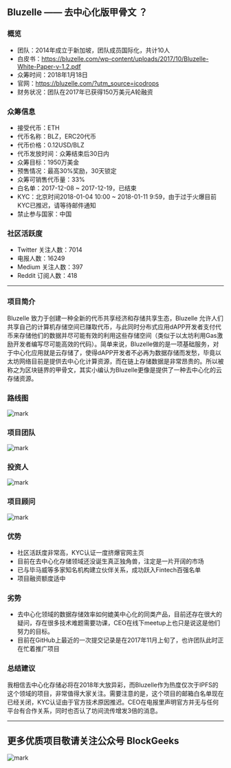 ## Bluzelle —— 去中心化版甲骨文 ？



### 概览

* 团队：2014年成立于新加坡，团队成员国际化，共计10人
* 白皮书：https://bluzelle.com/wp-content/uploads/2017/10/Bluzelle-White-Paper-v-1.2.pdf
* 众筹时间：2018年1月18日
* 官网：https://bluzelle.com/?utm_source=icodrops
* 财务状况：团队在2017年已获得150万美元A轮融资

### 众筹信息

* 接受代币：ETH
* 代币名称：BLZ，ERC20代币
* 代币价格：0.12USD/BLZ
* 代币发放时间：众筹结束后30日内
* 众筹目标：1950万美金
* 预售情况：最高30%奖励，30天锁定
* 众筹可销售代币量：33%
* 白名单：2017-12-08 ~ 2017-12-19，已结束
* KYC：北京时间2018-01-04 10:00 ~ 2018-01-11 9:59，由于过于火爆目前KYC已推迟，请等待邮件通知
* 禁止参与国家：中国

### 社区活跃度

* Twitter 关注人数：7014
* 电报人数：16249
* Medium 关注人数：397
* Reddit 订阅人数：418

***

### 项目简介

Bluzelle 致力于创建一种全新的代币共享经济和存储共享生态，Bluzelle 允许人们共享自己的计算机存储空间已赚取代币，与此同时分布式应用dAPP开发者支付代币来存储他们的数据并尽可能有效的利用这些存储空间（类似于以太坊利用Gas激励开发者编写尽可能高效的代码）。简单来说，Bluzelle做的是一项基础服务，对于中心化应用就是云存储了，使得dAPP开发者不必再为数据存储而发愁，毕竟以太坊网络目前是提供去中心化计算资源，而在链上存储数据是非常昂贵的。所以被称之为区块链界的甲骨文，其实小编认为Bluzelle更像是提供了一种去中心化的云存储资源。

### 路线图

![mark](http://p1z55pj7o.bkt.clouddn.com/ico/180104/24836JHHDf.png)

### 项目团队

![mark](http://p1z55pj7o.bkt.clouddn.com/ico/180104/LbA9Jj1ChJ.png)

### 投资人

![mark](http://p1z55pj7o.bkt.clouddn.com/ico/180104/7311GdkDii.png)

### 项目顾问

![mark](http://p1z55pj7o.bkt.clouddn.com/ico/180104/40eb13HiLf.png)

### 优势

* 社区活跃度非常高，KYC认证一度挤爆官网主页
* 目前在去中心化存储领域还没诞生真正独角兽，注定是一片开阔的市场
* 已与毕马威等多家知名机构建立伙伴关系，成功跃入Fintech百强名单
* 项目融资额度适中

### 劣势

* 去中心化领域的数据存储效率如何媲美中心化的同类产品，目前还存在很大的疑问，存在很多技术难题需要功课，CEO在线下meetup上也只是说这是他们努力的目标。
* 目前在GitHub上最近的一次提交记录是在2017年11月上旬了，也许团队此时正在忙着推广项目

### 总结建议

我相信去中心化存储必将在2018年大放异彩，而Bluzelle作为热度仅次于IPFS的这个领域的项目，非常值得大家关注。需要注意的是，这个项目的邮箱白名单现在已经关闭，KYC认证由于官方技术原因推迟。CEO在电报里声明官方并无与任何平台有合作关系，同时也否认了坊间流传增发3倍的消息。

***

## 更多优质项目敬请关注公众号 BlockGeeks

![mark](http://p1z55pj7o.bkt.clouddn.com/ico/180103/2dIdaf1Bjf.jpg)

